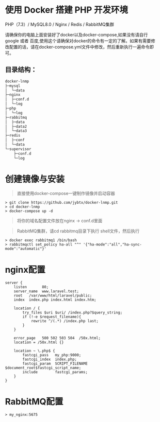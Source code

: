 # 使用 Docker 搭建 PHP 开发环境
PHP（7.3）/ MySQL8.0 / Nginx / Redis / RabbitMQ集群

请确保你的电脑上面安装好了docker以及docker-compose,如果没有请自行google 或者  百度,使用这个请确保对docker的命令有一定的了解。如果有需要修改配置的话，请在docker-compose.yml文件中修改，然后重新执行一遍命令即可。

## 目录结构：
```html
docker-lnmp
├─mysql
│  └─data
├─nginx
│  ├─conf.d
│  └─log
├─php
│  └─log
├─rabbitmq
│  ├─data
│  ├─data2
│  └─data3
├─redis
│  ├─conf
│  └─data
└─supervisor
    ├─conf.d
    └─log
```
# 创建镜像与安装
 > 直接使用docker-compose一键制作镜像并启动容器
```shell
> git clone https://github.com/jybtx/docker-lnmp.git
> cd docker-lnmp
> docker-compose up -d  
```
 > 将你的域名配置文件放在nginx -> conf.d里面   

 > RabbitMQ集群，请cd rabbitmq目录下执行 shell文件，然后执行
 ```shell
> docker exec rabbitmq1 /bin/bash
> rabbitmqctl set_policy ha-all "^" '{"ha-mode":"all","ha-sync-mode":"automatic"}'
```
# nginx配置
```shell
server {
    listen       80;
    server_name  www.laravel.test;
    root   /var/www/html/laravel/public;
    index  index.php index.html index.htm;

    location / {
        try_files $uri $uri/ /index.php?$query_string;
        if (!-e $request_filename){  
            rewrite ^/(.*) /index.php last;  
        }
    }
    
    error_page   500 502 503 504  /50x.html;
    location = /50x.html {}
    
    location ~ \.php$ {
        fastcgi_pass   my_php:9000;
        fastcgi_index  index.php;
        fastcgi_param  SCRIPT_FILENAME  $document_root$fastcgi_script_name;
        include        fastcgi_params;
    }
}
```
# RabbitMQ配置
```shell
> my_nginx:5675
```
